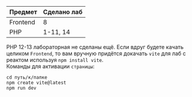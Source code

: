 | Предмет | Сделано лаб |
| ------------- | ------------- |
| Frontend | 8 |
| PHP | 1-11, 14 |

PHP 12-13 лабораторная не сделаны ещё.
Если вдруг будете качать целиком `Frontend`, то вам вручную придётся докачать `vite` для лаб с реактом используя `npm install vite`. <br>
Команды для активации `страницы`:
```
cd путь/к/папке
npm create vite@latest
npm run dev
```
